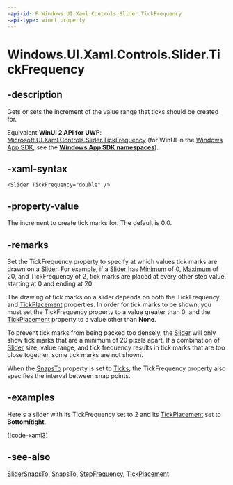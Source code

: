 ```yaml
---
-api-id: P:Windows.UI.Xaml.Controls.Slider.TickFrequency
-api-type: winrt property
---
```


<!-- Property syntax
public double TickFrequency { get;  set; }
-->

# Windows.UI.Xaml.Controls.Slider.TickFrequency

## -description
Gets or sets the increment of the value range that ticks should be created for.

Equivalent **WinUI 2 API for UWP**: [Microsoft.UI.Xaml.Controls.Slider.TickFrequency](/windows/winui/api/microsoft.ui.xaml.controls.slider.tickfrequency) (for WinUI in the [Windows App SDK](/windows/apps/windows-app-sdk/), see the **[Windows App SDK namespaces](/windows/windows-app-sdk/api/winrt/)**).

## -xaml-syntax
```xaml
<Slider TickFrequency="double" />
```


## -property-value
The increment to create tick marks for. The default is 0.0.

## -remarks
Set the TickFrequency property to specify at which values tick marks are drawn on a [Slider](slider.md). For example, if a [Slider](slider.md) has [Minimum](../windows.ui.xaml.controls.primitives/rangebase_minimum.md) of 0, [Maximum](../windows.ui.xaml.controls.primitives/rangebase_maximum.md) of 20, and TickFrequency of 2, tick marks are placed at every other step value, starting at 0 and ending at 20.

The drawing of tick marks on a slider depends on both the TickFrequency and [TickPlacement](slider_tickplacement.md) properties. In order for tick marks to be shown, you must set the TickFrequency property to a value greater than 0, and the [TickPlacement](slider_tickplacement.md) property to a value other than **None**.

To prevent tick marks from being packed too densely, the [Slider](slider.md) will only show tick marks that are a minimum of 20 pixels apart. If a combination of [Slider](slider.md) size, value range, and tick frequency results in tick marks that are too close together, some tick marks are not shown.

When the [SnapsTo](slider_snapsto.md) property is set to [Ticks](../windows.ui.xaml.controls.primitives/slidersnapsto.md), the TickFrequency property also specifies the interval between snap points.

## -examples
Here's a slider with its TickFrequency set to 2 and its [TickPlacement](slider_tickplacement.md) set to **BottomRight**.



[!code-xaml[3](../windows.ui.xaml.data/code/System.Windows.Controls.Extended.SliderSL/csharp/Page.xaml#Snippet3)]

## -see-also
[SliderSnapsTo](../windows.ui.xaml.controls.primitives/slidersnapsto.md), [SnapsTo](slider_snapsto.md), [StepFrequency](slider_stepfrequency.md), [TickPlacement](slider_tickplacement.md)
